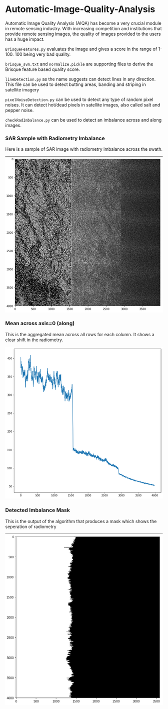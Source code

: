 # Automatic-Image-Quality-Analysis
Automatic Image Quality Analysis (AIQA) has become a very crucial module in remote sensing industry. With increasing competition and institutions  that provide remote sensing images, the quality of images provided to the users has a huge impact.

`BrisqueFeatures.py` evaluates the image and gives a score in the range of 1-100. 100 being very bad quality. 

   `brisque_svm.txt` and `normalize.pickle` are supporting files to derive the Brisque feature based quality score.
   
`lineDetection.py` as the name suggests can detect lines in any direction. This file can be used to detect butting areas, banding and striping in satellite imagery

`pixelNoiseDetection.py`  can be used to detect any type of random pixel noises. It can detect hot/dead pixels in satellite images, also called salt and pepper noise.

`checkRadImbalance.py` can be used to detect an imbalance across and along images. 

### SAR Sample with Radiometry Imbalance
Here is a sample of SAR image with radiometry imbalance across the swath.

<div align='center'>
<img src = 'images/SAR_imbalance.png'>
</div>

### Mean across axis=0 (along)
This is the aggregated mean across all rows for each column. It shows a clear shift in the radiometry.

<div align='center'>
<img src = 'images/mean_imbalance.png'>
</div>

### Detected Imbalance Mask
This is the output of the algorithm that produces a mask which shows the seperation of radiometry
<div align='center'>
<img src = 'images/SAR_imbalance_detected.png'>
</div>
